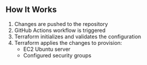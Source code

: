 ## How It Works

1. Changes are pushed to the repository
2. GitHub Actions workflow is triggered
3. Terraform initializes and validates the configuration
4. Terraform applies the changes to provision:
   - EC2 Ubuntu server
   - Configured security groups